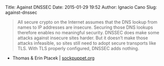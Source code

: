 Title: Against DNSSEC
Date: 2015-01-29 19:52
Author: Ignacio Cano
Slug: against-dnssec

> All secure crypto on the Internet assumes that the DNS lookup from
> names to IP addresses are insecure. Securing those DNS lookups
> therefore enables no meaningful security. DNSSEC does make some
> attacks against insecure sites harder. But it doesn’t make those
> attacks infeasible, so sites still need to adopt secure transports
> like TLS. With TLS properly configured, DNSSEC adds nothing.

- Thomas & Erin Ptacek | [sockpuppet.org][]

  [sockpuppet.org]: http://sockpuppet.org/blog/2015/01/15/against-dnssec/
    "Against DNSSEC"
